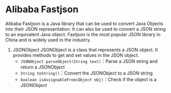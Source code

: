 # Alibaba Fastjson

Alibaba Fastjson is a Java library that can be used to convert Java Objects into their JSON representation. It can also be used to convert a JSON string to an equivalent Java object. Fastjson is the most popular JSON library in China and is widely used in the industry.

1. JSONObject
    JSONObject is a class that represents a JSON object. It provides methods to get and set values in the JSON object.
    - `JSONObject parseObject(String text)`：Parse a JSON string and return a JSONObject
    - `String toString()`：Convert the JSONObject to a JSON string
    - `boolean isAssignableFrom(Object obj)`：Check if the object is a JSONObject
